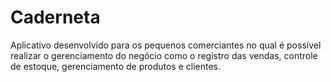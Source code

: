 # Caderneta
Aplicativo desenvolvido para os pequenos comerciantes no qual é possível realizar o gerenciamento do negócio como o registro das vendas, controle de estoque, gerenciamento de produtos e clientes.
